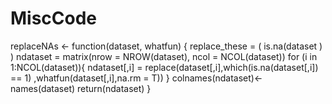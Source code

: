 MiscCode
========
replaceNAs <- function(dataset, whatfun) {
  replace_these = ( is.na(dataset ) )
	ndataset = matrix(nrow = NROW(dataset), ncol = NCOL(dataset))
	for (i in 1:NCOL(dataset)){
	ndataset[,i] = replace(dataset[,i],which(is.na(dataset[,i]) == 1) ,whatfun(dataset[,i],na.rm = T))
	}
	colnames(ndataset)<-names(dataset)
	return(ndataset)
}

